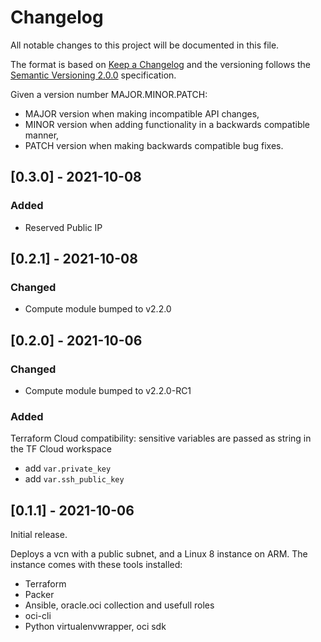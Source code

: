 # Changelog

All notable changes to this project will be documented in this file.

The format is based on [Keep a Changelog](http://keepachangelog.com/en/1.0.0/) and the versioning follows the [Semantic Versioning 2.0.0](https://semver.org/) specification.

Given a version number MAJOR.MINOR.PATCH:

- MAJOR version when making incompatible API changes,
- MINOR version when adding functionality in a backwards compatible manner,
- PATCH version when making backwards compatible bug fixes.

## [0.3.0] - 2021-10-08

### Added

- Reserved Public IP

## [0.2.1] - 2021-10-08

### Changed

- Compute module bumped to v2.2.0

## [0.2.0] - 2021-10-06

### Changed

- Compute module bumped to v2.2.0-RC1

### Added

Terraform Cloud compatibility: sensitive variables are passed as string in the TF Cloud workspace

- add `var.private_key`
- add `var.ssh_public_key`

## [0.1.1] - 2021-10-06

Initial release.

Deploys a vcn with a public subnet, and a Linux 8 instance on ARM. The instance comes with these tools installed:

- Terraform
- Packer
- Ansible, oracle.oci collection and usefull roles
- oci-cli
- Python virtualenvwrapper, oci sdk
